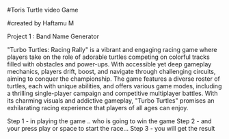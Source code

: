#Toris Turtle video Game

#created by Haftamu M



Project 1 : Band Name Generator

"Turbo Turtles: Racing Rally" is a vibrant and engaging racing game where players take on the role of adorable turtles competing on colorful tracks filled with obstacles and power-ups. With accessible yet deep gameplay mechanics, players drift, boost, and navigate through challenging circuits, aiming to conquer the championship. The game features a diverse roster of turtles, each with unique abilities, and offers various game modes, including a thrilling single-player campaign and competitive multiplayer battles. With its charming visuals and addictive gameplay, "Turbo Turtles" promises an exhilarating racing experience that players of all ages can enjoy.

Step 1 - in playing the game .. who is going to win the game 
Step 2 - and your press play or space to start the race... 
Step 3 - you will get the result 